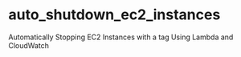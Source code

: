 # auto_shutdown_ec2_instances
Automatically Stopping EC2 Instances with a tag Using Lambda and CloudWatch
